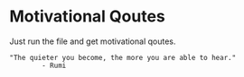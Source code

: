 # Motivational Qoutes

Just run the file and get motivational qoutes.

```
"The quieter you become, the more you are able to hear."
        - Rumi
```
